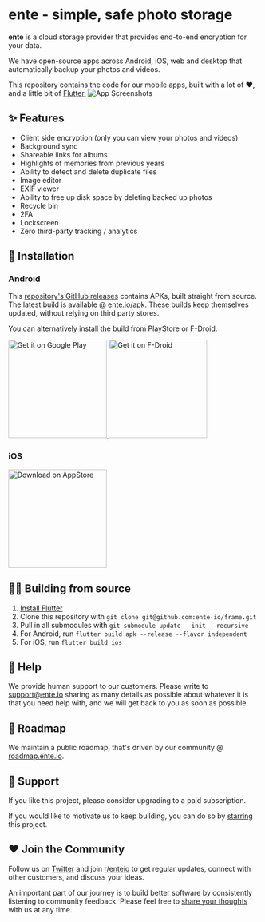 # ente - simple, safe photo storage

**ente** is a cloud storage provider that provides end-to-end encryption for your data.

We have open-source apps across Android, iOS, web and desktop that automatically backup your photos and videos.

This repository contains the code for our mobile apps, built with a lot of ❤️, and a little bit of [Flutter.](https://flutter.dev)
![App Screenshots](https://user-images.githubusercontent.com/1161789/154794909-c391f947-266f-4298-956b-a67b5eb9a169.png)

## ✨ Features

- Client side encryption (only you can view your photos and videos)
- Background sync
- Shareable links for albums
- Highlights of memories from previous years
- Ability to detect and delete duplicate files
- Image editor
- EXIF viewer
- Ability to free up disk space by deleting backed up photos
- Recycle bin
- 2FA
- Lockscreen
- Zero third-party tracking / analytics

## 📲 Installation

### Android

This [repository's GitHub releases](https://github.com/ente-io/frame/releases) contains APKs, built straight from source. The latest build is available @ [ente.io/apk](https://ente.io/apk). These builds keep themselves updated, without relying on third party stores.

You can alternatively install the build from PlayStore or F-Droid.

<a href="https://play.google.com/store/apps/details?id=io.ente.photos">
  <img width="197" alt="Get it on Google Play" src="https://play.google.com/intl/en_us/badges/images/generic/en-play-badge.png">
</a>
<a href="https://f-droid.org/packages/io.ente.photos.fdroid/">
  <img width="197" alt="Get it on F-Droid" src="https://fdroid.gitlab.io/artwork/badge/get-it-on.png">
</a>


### iOS
<a href="https://apps.apple.com/in/app/ente-photos/id1542026904">
  <img width="197" alt="Download on AppStore" src="https://user-images.githubusercontent.com/1161789/154795157-c4468ff9-97fd-46f3-87fe-dca789d8733a.png">
</a>


## 🧑‍💻 Building from source

1. [Install Flutter](https://flutter.dev/docs/get-started/install)
2. Clone this repository with `git clone git@github.com:ente-io/frame.git` 
3. Pull in all submodules with `git submodule update --init --recursive`
4. For Android, run `flutter build apk --release --flavor independent`
5. For iOS, run `flutter build ios` 

## 🙋 Help

We provide human support to our customers. Please write to [support@ente.io](mailto:support@ente.io) sharing as many details as possible about whatever it is that you need help with, and we will get back to you as soon as possible.

## 🧭 Roadmap

We maintain a public roadmap, that's driven by our community @ [roadmap.ente.io](https://roadmap.ente.io).

## 🤗 Support

If you like this project, please consider upgrading to a paid subscription.

If you would like to motivate us to keep building, you can do so by [starring](https://github.com/ente-io/frame/stargazers) this project.

## ❤️ Join the Community

Follow us on [Twitter](https://twitter.com/enteio) and join [r/enteio](https://reddit.com/r/enteio) to get regular updates, connect with other customers, and discuss your ideas.

An important part of our journey is to build better software by consistently listening to community feedback. Please feel free to [share your thoughts](mailto:feedback@ente.io) with us at any time.
